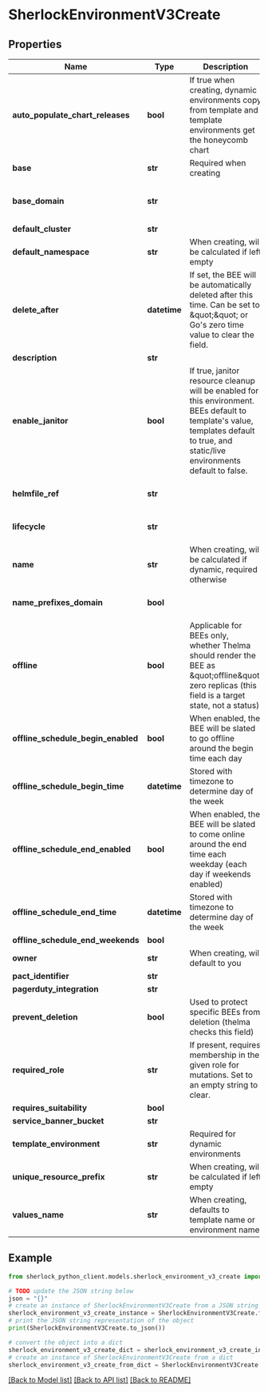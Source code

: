 # SherlockEnvironmentV3Create


## Properties

Name | Type | Description | Notes
------------ | ------------- | ------------- | -------------
**auto_populate_chart_releases** | **bool** | If true when creating, dynamic environments copy from template and template environments get the honeycomb chart | [optional] [default to True]
**base** | **str** | Required when creating | [optional] 
**base_domain** | **str** |  | [optional] [default to 'bee.envs-terra.bio']
**default_cluster** | **str** |  | [optional] 
**default_namespace** | **str** | When creating, will be calculated if left empty | [optional] 
**delete_after** | **datetime** | If set, the BEE will be automatically deleted after this time. Can be set to \&quot;\&quot; or Go&#39;s zero time value to clear the field. | [optional] 
**description** | **str** |  | [optional] 
**enable_janitor** | **bool** | If true, janitor resource cleanup will be enabled for this environment. BEEs default to template&#39;s value, templates default to true, and static/live environments default to false. | [optional] 
**helmfile_ref** | **str** |  | [optional] [default to 'HEAD']
**lifecycle** | **str** |  | [optional] [default to 'dynamic']
**name** | **str** | When creating, will be calculated if dynamic, required otherwise | [optional] 
**name_prefixes_domain** | **bool** |  | [optional] [default to True]
**offline** | **bool** | Applicable for BEEs only, whether Thelma should render the BEE as \&quot;offline\&quot; zero replicas (this field is a target state, not a status) | [optional] [default to False]
**offline_schedule_begin_enabled** | **bool** | When enabled, the BEE will be slated to go offline around the begin time each day | [optional] 
**offline_schedule_begin_time** | **datetime** | Stored with timezone to determine day of the week | [optional] 
**offline_schedule_end_enabled** | **bool** | When enabled, the BEE will be slated to come online around the end time each weekday (each day if weekends enabled) | [optional] 
**offline_schedule_end_time** | **datetime** | Stored with timezone to determine day of the week | [optional] 
**offline_schedule_end_weekends** | **bool** |  | [optional] 
**owner** | **str** | When creating, will default to you | [optional] 
**pact_identifier** | **str** |  | [optional] 
**pagerduty_integration** | **str** |  | [optional] 
**prevent_deletion** | **bool** | Used to protect specific BEEs from deletion (thelma checks this field) | [optional] [default to False]
**required_role** | **str** | If present, requires membership in the given role for mutations. Set to an empty string to clear. | [optional] 
**requires_suitability** | **bool** |  | [optional] 
**service_banner_bucket** | **str** |  | [optional] 
**template_environment** | **str** | Required for dynamic environments | [optional] 
**unique_resource_prefix** | **str** | When creating, will be calculated if left empty | [optional] 
**values_name** | **str** | When creating, defaults to template name or environment name | [optional] 

## Example

```python
from sherlock_python_client.models.sherlock_environment_v3_create import SherlockEnvironmentV3Create

# TODO update the JSON string below
json = "{}"
# create an instance of SherlockEnvironmentV3Create from a JSON string
sherlock_environment_v3_create_instance = SherlockEnvironmentV3Create.from_json(json)
# print the JSON string representation of the object
print(SherlockEnvironmentV3Create.to_json())

# convert the object into a dict
sherlock_environment_v3_create_dict = sherlock_environment_v3_create_instance.to_dict()
# create an instance of SherlockEnvironmentV3Create from a dict
sherlock_environment_v3_create_from_dict = SherlockEnvironmentV3Create.from_dict(sherlock_environment_v3_create_dict)
```
[[Back to Model list]](../README.md#documentation-for-models) [[Back to API list]](../README.md#documentation-for-api-endpoints) [[Back to README]](../README.md)


